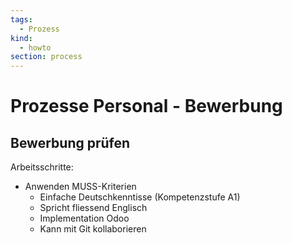 ```yaml
---
tags:
  - Prozess
kind:
  - howto
section: process
---
```

# Prozesse Personal - Bewerbung

## Bewerbung prüfen

Arbeitsschritte:

* Anwenden MUSS-Kriterien
	* Einfache Deutschkenntisse (Kompetenzstufe A1)
	* Spricht fliessend Englisch
	* Implementation Odoo
	* Kann mit Git kollaborieren